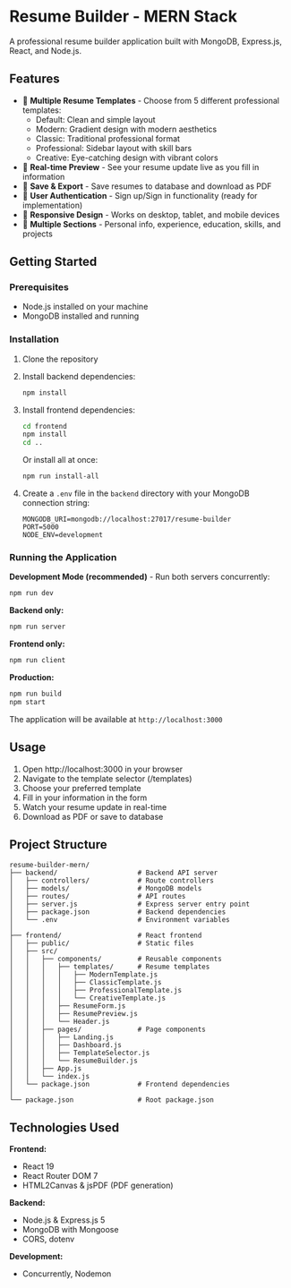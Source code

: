 # Resume Builder - MERN Stack

A professional resume builder application built with MongoDB, Express.js, React, and Node.js.

## Features

- 📝 **Multiple Resume Templates** - Choose from 5 different professional templates:
  - Default: Clean and simple layout
  - Modern: Gradient design with modern aesthetics
  - Classic: Traditional professional format
  - Professional: Sidebar layout with skill bars
  - Creative: Eye-catching design with vibrant colors
- 🎨 **Real-time Preview** - See your resume update live as you fill in information
- 💾 **Save & Export** - Save resumes to database and download as PDF
- 🔐 **User Authentication** - Sign up/Sign in functionality (ready for implementation)
- 📱 **Responsive Design** - Works on desktop, tablet, and mobile devices
- 🎯 **Multiple Sections** - Personal info, experience, education, skills, and projects

## Getting Started

### Prerequisites

- Node.js installed on your machine
- MongoDB installed and running

### Installation

1. Clone the repository
2. Install backend dependencies:
   ```bash
   npm install
   ```

3. Install frontend dependencies:
   ```bash
   cd frontend
   npm install
   cd ..
   ```
   
   Or install all at once:
   ```bash
   npm run install-all
   ```

4. Create a `.env` file in the `backend` directory with your MongoDB connection string:
   ```
   MONGODB_URI=mongodb://localhost:27017/resume-builder
   PORT=5000
   NODE_ENV=development
   ```

### Running the Application

**Development Mode (recommended)** - Run both servers concurrently:
```bash
npm run dev
```

**Backend only:**
```bash
npm run server
```

**Frontend only:**
```bash
npm run client
```

**Production:**
```bash
npm run build
npm start
```

The application will be available at `http://localhost:3000`

## Usage

1. Open http://localhost:3000 in your browser
2. Navigate to the template selector (/templates)
3. Choose your preferred template
4. Fill in your information in the form
5. Watch your resume update in real-time
6. Download as PDF or save to database

## Project Structure

```
resume-builder-mern/
├── backend/                    # Backend API server
│   ├── controllers/            # Route controllers
│   ├── models/                 # MongoDB models
│   ├── routes/                 # API routes
│   ├── server.js               # Express server entry point
│   ├── package.json            # Backend dependencies
│   └── .env                    # Environment variables
│
├── frontend/                   # React frontend
│   ├── public/                 # Static files
│   ├── src/
│   │   ├── components/         # Reusable components
│   │   │   ├── templates/      # Resume templates
│   │   │   │   ├── ModernTemplate.js
│   │   │   │   ├── ClassicTemplate.js
│   │   │   │   ├── ProfessionalTemplate.js
│   │   │   │   └── CreativeTemplate.js
│   │   │   ├── ResumeForm.js
│   │   │   ├── ResumePreview.js
│   │   │   └── Header.js
│   │   ├── pages/              # Page components
│   │   │   ├── Landing.js
│   │   │   ├── Dashboard.js
│   │   │   ├── TemplateSelector.js
│   │   │   └── ResumeBuilder.js
│   │   ├── App.js
│   │   └── index.js
│   └── package.json            # Frontend dependencies
│
└── package.json                # Root package.json
```

## Technologies Used

**Frontend:**
- React 19
- React Router DOM 7
- HTML2Canvas & jsPDF (PDF generation)

**Backend:**
- Node.js & Express.js 5
- MongoDB with Mongoose
- CORS, dotenv

**Development:**
- Concurrently, Nodemon
